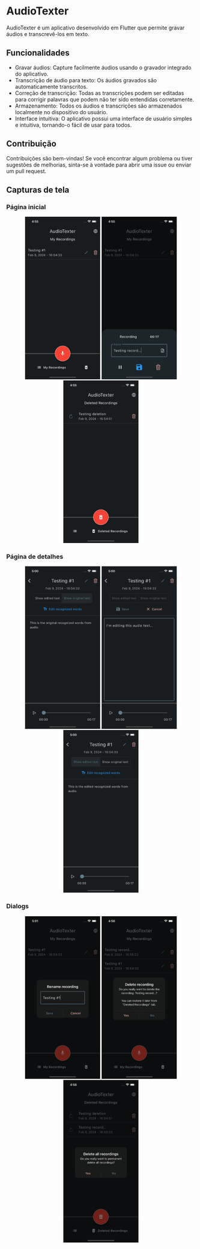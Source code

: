 # AudioTexter

AudioTexter é um aplicativo desenvolvido em Flutter que permite gravar áudios e transcrevê-los em texto.

## Funcionalidades
- Gravar áudios: Capture facilmente áudios usando o gravador integrado do aplicativo.
- Transcrição de áudio para texto: Os áudios gravados são automaticamente transcritos.
- Correção de transcrição: Todas as transcrições podem ser editadas para corrigir palavras que podem não ter sido entendidas corretamente.
- Armazenamento: Todos os áudios e transcrições são armazenados localmente no dispositivo do usuário.
- Interface intuitiva: O aplicativo possui uma interface de usuário simples e intuitiva, tornando-o fácil de usar para todos.

## Contribuição

Contribuições são bem-vindas! Se você encontrar algum problema ou tiver sugestões de melhorias, sinta-se à vontade para abrir uma issue ou enviar um pull request.

## Capturas de tela

### Página inicial
<div align="center">
	<img src="./screenshots/myRecordings.png" width="200px"/>
    <img src="./screenshots/recordingModal.png" width="200px"/>
    <img src="./screenshots/deletedRecordings.png" width="200px"/>
</div>

### Página de detalhes
<div align="center">
    <img src="./screenshots/detailsOriginalText.png" width="200px"/>
    <img src="./screenshots/detailsEditing.png" width="200px"/>
	<img src="./screenshots/detailsEditedText.png" width="200px"/>
</div>

### Dialogs
<div align="center">
    <img src="./screenshots/renamingPopup.png" width="200px"/>
    <img src="./screenshots/deletePopup.png" width="200px"/>
	<img src="./screenshots/deleteAllPopup.png" width="200px"/>
</div>
